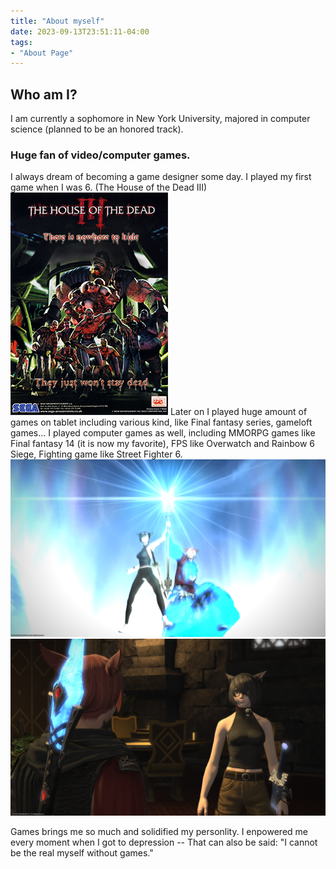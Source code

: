 ```yaml
---
title: "About myself"
date: 2023-09-13T23:51:11-04:00
tags: 
- "About Page"
---
```


## Who am I? 

I am currently a sophomore in New York University, majored in computer science (planned to be an honored track).

### Huge fan of video/computer games.
I always dream of becoming a game designer some day. I played my first game when I was 6. (The House of the Dead III)  
![](pic/The_House_of_the_Dead_III_Poster.png)
Later on I played huge amount of games on tablet including various kind, like Final fantasy series, gameloft games... I played computer games as well, including MMORPG games like Final fantasy 14 (it is now my favorite), FPS like Overwatch and Rainbow 6 Siege, Fighting game like Street Fighter 6.
![ff14](pic/1.png)
![](pic/2.png)

Games brings me so much and solidified my personlity. I enpowered me every moment when I got to depression -- That can also be said: "I cannot be the real myself without games." 
